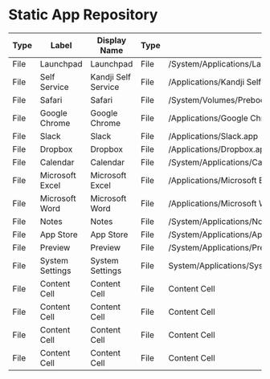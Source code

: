 # Static App Repository #


Type  | Label          | Display Name         | Type   | Path                                                                 | Path Type |
----- | -------------  | ------------         | -----  | ------------------------------------------------------------------   | --------- |
File  | Launchpad      | Launchpad            | File   | /System/Applications/Launchpad.app                                   | 0         |
File  | Self Service   | Kandji Self Service  | File   | /Applications/Kandji Self Service.app                                | 0         |
File  | Safari         | Safari               | File   | /System/Volumes/Preboot/Cryptexes/App/System/Applications/Safari.app | 0         |
File  | Google Chrome  | Google Chrome        | File   | /Applications/Google Chrome.app                                      | 0         |
File  | Slack          | Slack                | File   | /Applications/Slack.app                                              | 0         |
File  | Dropbox        | Dropbox              | File   | /Applications/Dropbox.app                                            | 0         |
File  | Calendar       | Calendar             | File   | /System/Applications/Calendar.app                                    | 0         |
File  | Microsoft Excel| Microsoft Excel      | File   | /Applications/Microsoft Excel.app                                    | 0         |
File  | Microsoft Word | Microsoft Word       | File   | /Applications/Microsoft Word.app                                     | 0         |
File  | Notes          | Notes                | File   | /System/Applications/Notes.app                                       | 0         |
File  | App Store      | App Store            | File   | /System/Applications/App Store.app                                   | 0         |
File  | Preview        | Preview              | File   | /System/Applications/Preview.app                                     | 0         |
File  | System Settings| System Settings      | File   | System/Applications/System Settings.app                              | 0         |
File  | Content Cell   | Content Cell         | File   | Content Cell                                                         | 0         |
File  | Content Cell   | Content Cell         | File   | Content Cell                                                         | 0         |
File  | Content Cell   | Content Cell         | File   | Content Cell                                                         | 0         |
File  | Content Cell   | Content Cell         | File   | Content Cell                                                         | 0         |